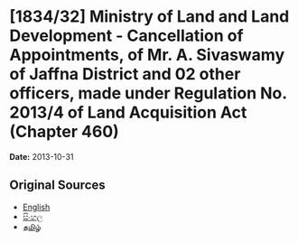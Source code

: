 # [1834/32] Ministry of Land and Land Development - Cancellation of Appointments, of Mr. A. Sivaswamy of Jaffna District and 02 other officers, made under Regulation No. 2013/4 of Land Acquisition Act (Chapter 460)

**Date:** 2013-10-31

## Original Sources

- [English](https://documents.gov.lk/view/extra-gazettes/2013/10/1834-32_E.pdf)
- [සිංහල](https://documents.gov.lk/view/extra-gazettes/2013/10/1834-32_S.pdf)
- [தமிழ்](https://documents.gov.lk/view/extra-gazettes/2013/10/1834-32_T.pdf)
